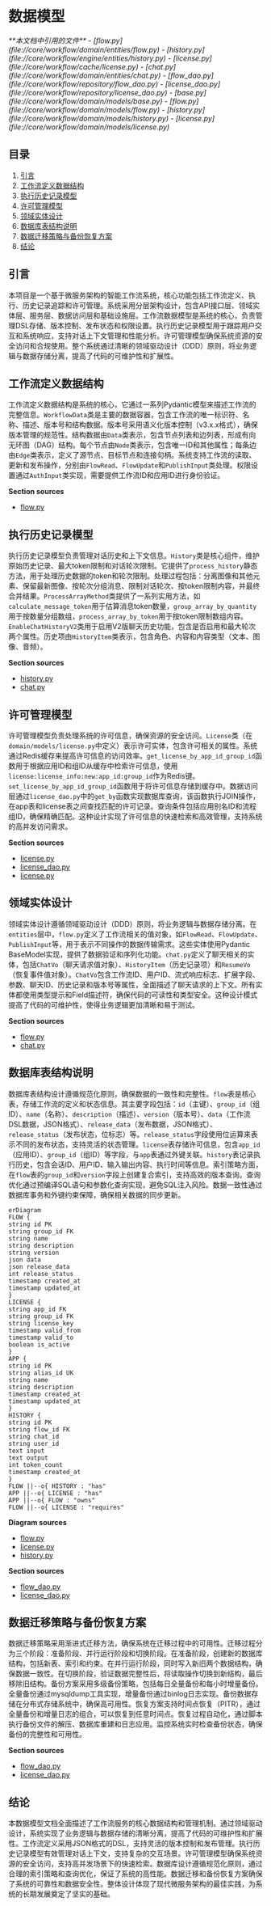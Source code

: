 # 数据模型

<cite>
**本文档中引用的文件**  
- [flow.py](file://core/workflow/domain/entities/flow.py)
- [history.py](file://core/workflow/engine/entities/history.py)
- [license.py](file://core/workflow/cache/license.py)
- [chat.py](file://core/workflow/domain/entities/chat.py)
- [flow_dao.py](file://core/workflow/repository/flow_dao.py)
- [license_dao.py](file://core/workflow/repository/license_dao.py)
- [base.py](file://core/workflow/domain/models/base.py)
- [flow.py](file://core/workflow/domain/models/flow.py)
- [history.py](file://core/workflow/domain/models/history.py)
- [license.py](file://core/workflow/domain/models/license.py)
</cite>

## 目录
1. [引言](#引言)
2. [工作流定义数据结构](#工作流定义数据结构)
3. [执行历史记录模型](#执行历史记录模型)
4. [许可管理模型](#许可管理模型)
5. [领域实体设计](#领域实体设计)
6. [数据库表结构说明](#数据库表结构说明)
7. [数据迁移策略与备份恢复方案](#数据迁移策略与备份恢复方案)
8. [结论](#结论)

## 引言
本项目是一个基于微服务架构的智能工作流系统，核心功能包括工作流定义、执行、历史记录追踪和许可管理。系统采用分层架构设计，包含API接口层、领域实体层、服务层、数据访问层和基础设施层。工作流数据模型是系统的核心，负责管理DSL存储、版本控制、发布状态和权限设置。执行历史记录模型用于跟踪用户交互和系统响应，支持对话上下文管理和性能分析。许可管理模型确保系统资源的安全访问和合规使用。整个系统通过清晰的领域驱动设计（DDD）原则，将业务逻辑与数据存储分离，提高了代码的可维护性和扩展性。

## 工作流定义数据结构

工作流定义数据结构是系统的核心，它通过一系列Pydantic模型来描述工作流的完整信息。`WorkflowData`类是主要的数据容器，包含工作流的唯一标识符、名称、描述、版本号和结构数据。版本号采用语义化版本控制（v3.x.x格式），确保版本管理的规范性。结构数据由`Data`类表示，包含节点列表和边列表，形成有向无环图（DAG）结构。每个节点由`Node`类表示，包含唯一ID和其他属性；每条边由`Edge`类表示，定义了源节点、目标节点和连接句柄。系统支持工作流的读取、更新和发布操作，分别由`FlowRead`、`FlowUpdate`和`PublishInput`类处理。权限设置通过`AuthInput`类实现，需要提供工作流ID和应用ID进行身份验证。

**Section sources**
- [flow.py](file://core/workflow/domain/entities/flow.py#L1-L128)

## 执行历史记录模型

执行历史记录模型负责管理对话历史和上下文信息。`History`类是核心组件，维护原始历史记录、最大token限制和对话轮次限制。它提供了`process_history`静态方法，用于处理历史数据的token和轮次限制。处理过程包括：分离图像和其他元素、保留最新图像、按轮次分组消息、限制对话轮次、按token限制内容，并最终合并结果。`ProcessArrayMethod`类提供了一系列实用方法，如`calculate_message_token`用于估算消息token数量，`group_array_by_quantity`用于按数量分组数组，`process_array_by_token`用于按token限制数组内容。`EnableChatHistoryV2`类用于启用V2版聊天历史功能，包含是否启用和最大轮次两个属性。历史项由`HistoryItem`类表示，包含角色、内容和内容类型（文本、图像、音频）。

**Section sources**
- [history.py](file://core/workflow/engine/entities/history.py#L1-L199)
- [chat.py](file://core/workflow/domain/entities/chat.py#L1-L94)

## 许可管理模型

许可管理模型负责处理系统的许可信息，确保资源的安全访问。`License`类（在`domain/models/license.py`中定义）表示许可实体，包含许可相关的属性。系统通过Redis缓存来提高许可信息的访问效率。`get_license_by_app_id_group_id`函数用于根据应用ID和组ID从缓存中检索许可信息，使用`license:license_info:new:app_id:group_id`作为Redis键。`set_license_by_app_id_group_id`函数用于将许可信息存储到缓存中。数据访问层通过`license_dao.py`中的`get_by`函数实现数据库查询，该函数执行JOIN操作，在app表和license表之间查找匹配的许可记录。查询条件包括应用别名ID和流程组ID，确保精确匹配。这种设计实现了许可信息的快速检索和高效管理，支持系统的高并发访问需求。

**Section sources**
- [license.py](file://core/workflow/cache/license.py#L1-L40)
- [license_dao.py](file://core/workflow/repository/license_dao.py#L1-L45)
- [license.py](file://core/workflow/domain/models/license.py)

## 领域实体设计

领域实体设计遵循领域驱动设计（DDD）原则，将业务逻辑与数据存储分离。在`entities`层中，`flow.py`定义了工作流相关的值对象，如`FlowRead`、`FlowUpdate`、`PublishInput`等，用于表示不同操作的数据传输需求。这些实体使用Pydantic BaseModel实现，提供了数据验证和序列化功能。`chat.py`定义了聊天相关的实体，包括`ChatVo`（聊天请求值对象）、`HistoryItem`（历史记录项）和`ResumeVo`（恢复事件值对象）。`ChatVo`包含工作流ID、用户ID、流式响应标志、扩展字段、参数、聊天ID、历史记录和版本号等属性，全面描述了聊天请求的上下文。所有实体都使用类型提示和Field描述符，确保代码的可读性和类型安全。这种设计模式提高了代码的可维护性，使得业务逻辑更加清晰和易于测试。

**Section sources**
- [flow.py](file://core/workflow/domain/entities/flow.py)
- [chat.py](file://core/workflow/domain/entities/chat.py)

## 数据库表结构说明

数据库表结构设计遵循规范化原则，确保数据的一致性和完整性。`flow`表是核心表，存储工作流的定义和状态信息。其主要字段包括：`id`（主键）、`group_id`（组ID）、`name`（名称）、`description`（描述）、`version`（版本号）、`data`（工作流DSL数据，JSON格式）、`release_data`（发布数据，JSON格式）、`release_status`（发布状态，位标志）等。`release_status`字段使用位运算来表示不同的发布状态，支持灵活的状态管理。`license`表存储许可信息，包含`app_id`（应用ID）、`group_id`（组ID）等字段，与`app`表通过外键关联。`history`表记录执行历史，包含会话ID、用户ID、输入输出内容、执行时间等信息。索引策略方面，在`flow`表的`group_id`和`version`字段上创建复合索引，支持高效的版本查询。查询优化通过预编译SQL语句和参数化查询实现，避免SQL注入风险。数据一致性通过数据库事务和外键约束保障，确保相关数据的同步更新。

```mermaid
erDiagram
FLOW {
string id PK
string group_id FK
string name
string description
string version
json data
json release_data
int release_status
timestamp created_at
timestamp updated_at
}
LICENSE {
string app_id FK
string group_id FK
string license_key
timestamp valid_from
timestamp valid_to
boolean is_active
}
APP {
string id PK
string alias_id UK
string name
string description
timestamp created_at
timestamp updated_at
}
HISTORY {
string id PK
string flow_id FK
string chat_id
string user_id
text input
text output
int token_count
timestamp created_at
}
FLOW ||--o{ HISTORY : "has"
APP ||--o{ LICENSE : "has"
APP ||--o{ FLOW : "owns"
FLOW ||--o{ LICENSE : "requires"
```

**Diagram sources**
- [flow.py](file://core/workflow/domain/models/flow.py)
- [license.py](file://core/workflow/domain/models/license.py)
- [history.py](file://core/workflow/domain/models/history.py)

**Section sources**
- [flow_dao.py](file://core/workflow/repository/flow_dao.py#L1-L73)
- [license_dao.py](file://core/workflow/repository/license_dao.py#L1-L45)

## 数据迁移策略与备份恢复方案

数据迁移策略采用渐进式迁移方法，确保系统在迁移过程中的可用性。迁移过程分为三个阶段：准备阶段、并行运行阶段和切换阶段。在准备阶段，创建新的数据库结构，包括新表、索引和约束。在并行运行阶段，同时写入新旧两个数据结构，确保数据一致性。在切换阶段，验证数据完整性后，将读取操作切换到新结构，最后移除旧结构。备份方案采用多级备份策略，包括每日全量备份和每小时增量备份。全量备份通过mysqldump工具实现，增量备份通过binlog日志实现。备份数据存储在分布式存储系统中，确保高可用性。恢复方案支持时间点恢复（PITR），通过全量备份和增量日志的组合，可以恢复到任意时间点。恢复过程自动化，通过脚本执行备份文件的解压、数据库重建和日志应用。监控系统实时检查备份状态，确保备份的完整性和可用性。

**Section sources**
- [flow_dao.py](file://core/workflow/repository/flow_dao.py)
- [license_dao.py](file://core/workflow/repository/license_dao.py)

## 结论
本数据模型文档全面描述了工作流服务的核心数据结构和管理机制。通过领域驱动设计，系统实现了业务逻辑与数据存储的清晰分离，提高了代码的可维护性和扩展性。工作流定义采用JSON格式的DSL，支持灵活的版本控制和发布管理。执行历史记录模型有效管理对话上下文，支持复杂的交互场景。许可管理模型确保系统资源的安全访问，支持高并发场景下的快速检索。数据库设计遵循规范化原则，通过合理的索引策略和查询优化，保证了系统的高性能。数据迁移和备份恢复方案确保了系统的可靠性和数据安全性。整体设计体现了现代微服务架构的最佳实践，为系统的长期发展奠定了坚实的基础。